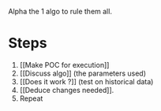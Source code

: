 
Alpha the 1 algo to rule them all. 

# Steps

1. [[Make POC for execution]]
2. [[Discuss algo]] (the parameters used)
3. [[Does it work ?]] (test on historical data)
4. [[Deduce changes needed]]. 
6. Repeat